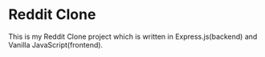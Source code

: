 # Reddit Clone
This is my Reddit Clone project which is written in Express.js(backend) and Vanilla JavaScript(frontend).
